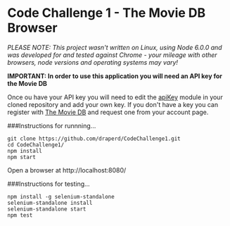 # Code Challenge 1 - The Movie DB Browser

*PLEASE NOTE: This project wasn't written on Linux, using Node 6.0.0 and was developed for and tested against Chrome - your mileage with other browsers, node versions and operating systems may vary!*

**IMPORTANT: In order to use this application you will need an API key for the Movie DB**

Once ou have your API key you will need to edit the [apiKey](https://github.com/draperd/CodeChallenge1/blob/master/modules/apiKey.js) module in your cloned repository and add your own key. If you don't have a key you can register with [The Movie DB](https://www.themoviedb.org) and request one from your account page.

###Instructions for runnning...

```
git clone https://github.com/draperd/CodeChallenge1.git
cd CodeChallenge1/
npm install
npm start
```

Open a browser at http://localhost:8080/

###Instructions for testing...
```
npm install -g selenium-standalone
selenium-standalone install
selenium-standalone start
npm test
```


